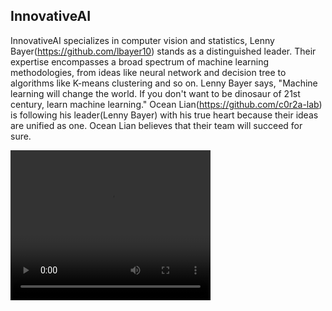 ## InnovativeAI

InnovativeAI specializes in computer vision and statistics, Lenny Bayer(https://github.com/lbayer10) stands as a distinguished leader. Their expertise encompasses a broad spectrum of machine learning methodologies, from ideas like neural network and decision tree to algorithms like K-means clustering and so on.
Lenny Bayer says, "Machine learning will change the world. If you don't want to be dinosaur of 21st century, learn machine learning."
Ocean Lian(https://github.com/c0r2a-lab) is following his leader(Lenny Bayer) with his true heart because their ideas are unified as one. Ocean Lian believes that their team will succeed for sure.

<video width="320" height="240" controls>
  <source src="video.mp4" type="video/mp4">
</video>

<!--

**Here are some ideas to get you started:**

🙋‍♀️ A short introduction - what is your organization all about?
🌈 Contribution guidelines - how can the community get involved?
👩‍💻 Useful resources - where can the community find your docs? Is there anything else the community should know?
🍿 Fun facts - what does your team eat for breakfast?
🧙 Remember, you can do mighty things with the power of [Markdown](https://docs.github.com/github/writing-on-github/getting-started-with-writing-and-formatting-on-github/basic-writing-and-formatting-syntax)
-->
